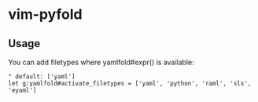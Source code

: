 # vim-pyfold

## Usage

You can add filetypes where yamlfold#expr() is available:

```vim
" default: ['yaml']
let g:yamlfold#activate_filetypes = ['yaml', 'python', 'raml', 'sls', 'eyaml']
```
